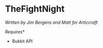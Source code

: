 TheFightNight
=============

*Written by Jim Bergens and Matt for Articcraft*

*Requires**

* Bukkit API
